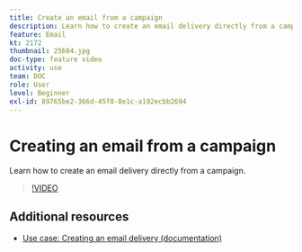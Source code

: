 ```yaml
---
title: Create an email from a campaign
description: Learn how to create an email delivery directly from a campaign.
feature: Email
kt: 2172
thumbnail: 25604.jpg
doc-type: feature video
activity: use
team: DOC
role: User
level: Beginner
exl-id: 89765be2-366d-45f8-8e1c-a192ecbb2694
---
```

# Creating an email from a campaign

Learn how to create an email delivery directly from a campaign.

>[!VIDEO](https://video.tv.adobe.com/v/25604?quality=12)

## Additional resources

* [Use case: Creating an email delivery (documentation)](https://experienceleague.adobe.com/docs/campaign-classic/using/designing-content/editing-html-content/use-case--creating-an-email-delivery.html)
